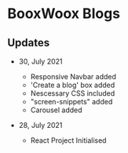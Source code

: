 # BooxWoox Blogs


## Updates
- 30, July 2021
    - Responsive Navbar added
    - 'Create a blog' box added
    - Nescessary CSS included
    - "screen-snippets" added
    - Carousel added

- 28, July 2021
    - React Project Initialised
